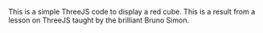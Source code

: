 This is a simple ThreeJS code to display a red cube. This is a result from a lesson on ThreeJS taught by the brilliant Bruno Simon.
